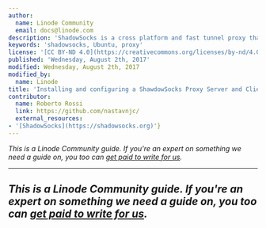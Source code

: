 ```yaml
---
author:
  name: Linode Community
  email: docs@linode.com
description: 'ShadowSocks is a cross platform and fast tunnel proxy that helps you bypass firewalls available for Windows, Mac, Linux, Android and iPhone. Its a secure socks5 proxy, designed to protect your Internet traffic. It encrypts the traffic between you and the servers, so the Internet Service Providers can not spy on you, once the ISP do not know what you are looking for, they will not stop the traffic, so you can bypass the restrictions by the ISP and can easily penetrate corporate firewalls and access censored sites. The main difference compare to VPN is Shadowsocks is not global, which means not all your traffic will go through the servers. VPN is global, once you connect to VPN servers, all your traffic will go through the servers and the main benefits of Shadowsocks is you can choose which traffic will go through the server and which will not. '
keywords: 'shadowsocks, Ubuntu, proxy'
license: '[CC BY-ND 4.0](https://creativecommons.org/licenses/by-nd/4.0)'
published: 'Wednesday, August 2th, 2017'
modified: Wednesday, August 2th, 2017
modified_by:
  name: Linode
title: 'Installing and configuring a ShawdowSocks Proxy Server and Client on Ubuntu 16.04.2 LTS (Xenial Xerus)'
contributor:
  name: Roberto Rossi
  link: https://github.com/nastavnjc/
  external_resources:
- '[ShadowSocks](https://shadowsocks.org)'}
---
```


*This is a Linode Community guide. If you're an expert on something we need a guide on, you too can [get paid to write for us](/docs/contribute).*
<hr>

*This is a Linode Community guide. If you're an expert on something we need a guide on, you too can [get paid to write for us](/docs/contribute).*
----
